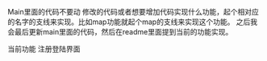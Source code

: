 Main里面的代码不要动
修改的代码或者想要增加代码实现什么功能，起个相对应的名字的支线来实现。比如map功能就起个map的支线来实现这个功能。
之后我会最后更新main里面的代码，然后在readme里面提到当前的功能实现。

当前功能
注册登陆界面
